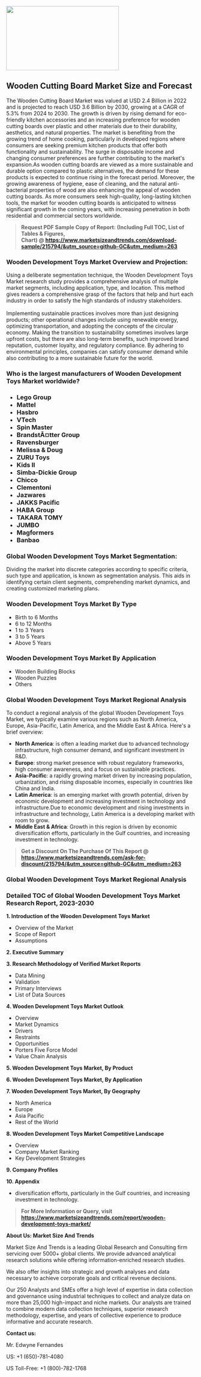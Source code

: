 <p><img class="alignnone size-medium wp-image-20088" src="https://ffe5etoiles.com/wp-content/uploads/2024/12/MST1-300x171.png" alt="" width="300" height="171" /></p><h2>Wooden Cutting Board Market Size and Forecast</h2><p>The Wooden Cutting Board Market was valued at USD 2.4 Billion in 2022 and is projected to reach USD 3.6 Billion by 2030, growing at a CAGR of 5.3% from 2024 to 2030. The growth is driven by rising demand for eco-friendly kitchen accessories and an increasing preference for wooden cutting boards over plastic and other materials due to their durability, aesthetics, and natural properties. The market is benefiting from the growing trend of home cooking, particularly in developed regions where consumers are seeking premium kitchen products that offer both functionality and sustainability. The surge in disposable income and changing consumer preferences are further contributing to the market's expansion.As wooden cutting boards are viewed as a more sustainable and durable option compared to plastic alternatives, the demand for these products is expected to continue rising in the forecast period. Moreover, the growing awareness of hygiene, ease of cleaning, and the natural anti-bacterial properties of wood are also enhancing the appeal of wooden cutting boards. As more consumers seek high-quality, long-lasting kitchen tools, the market for wooden cutting boards is anticipated to witness significant growth in the coming years, with increasing penetration in both residential and commercial sectors worldwide.</p></p><blockquote id="" class=""><strong>Request PDF Sample Copy of Report: (Including Full TOC, List of Tables &amp; Figures, Chart)&nbsp;@&nbsp;<strong><a href="https://www.marketsizeandtrends.com/download-sample/215794/&utm_source=github-GC&utm_medium=263" target="_blank">https://www.marketsizeandtrends.com/download-sample/215794/&utm_source=github-GC&utm_medium=263</a></strong></strong></blockquote><h3 id="" class="">Wooden Development Toys Market&nbsp;Overview and Projection:</h3><p id="" class="">Using a deliberate segmentation technique, the Wooden Development Toys Market research study provides a comprehensive analysis of multiple market segments, including application, type, and location. This method gives readers a comprehensive grasp of the factors that help and hurt each industry in order to satisfy the high standards of industry stakeholders. <br /> <br />Implementing sustainable practices involves more than just designing products; other operational changes include using renewable energy, optimizing transportation, and adopting the concepts of the circular economy. Making the transition to sustainability sometimes involves large upfront costs, but there are also long-term benefits, such improved brand reputation, customer loyalty, and regulatory compliance. By adhering to environmental principles, companies can satisfy consumer demand while also contributing to a more sustainable future for the world.</p><h3 id="" class="">Who is the largest manufacturers of&nbsp;Wooden Development Toys Market worldwide?</h3><h3 class=""><p><ul><li>Lego Group </li><li> Mattel </li><li> Hasbro </li><li> VTech </li><li> Spin Master </li><li> BrandstÃ¤tter Group </li><li> Ravensburger </li><li> Melissa & Doug </li><li> ZURU Toys </li><li> Kids II </li><li> Simba-Dickie Group </li><li> Chicco </li><li> Clementoni </li><li> Jazwares </li><li> JAKKS Pacific </li><li> HABA Group </li><li> TAKARA TOMY </li><li> JUMBO </li><li> Magformers </li><li> Banbao</li></ul></p></h3><h3 id="" class="">Global&nbsp;Wooden Development Toys Market Segmentation:</h3><p id="" class="">Dividing the market into discrete categories according to specific criteria, such type and application, is known as segmentation analysis. This aids in identifying certain client segments, comprehending market dynamics, and creating customized marketing plans.</p><h3 id="" class="">Wooden Development Toys Market&nbsp;By Type</h3><p><p><ul><li>Birth to 6 Months</li><li> 6 to 12 Months</li><li> 1 to 3 Years</li><li> 3 to 5 Years</li><li> Above 5 Years</p></li></ul></p></p><h3 id="" class="">Wooden Development Toys Market&nbsp;By Application</h3><p class=""><p><ul><li>Wooden Building Blocks</li><li> Wooden Puzzles</li><li> Others</li></ul></p></p><h3 id="" class="">Global Wooden Development Toys Market Regional Analysis</h3><p id="" class="">To conduct a regional analysis of the global Wooden Development Toys Market, we typically examine various regions such as North America, Europe, Asia-Pacific, Latin America, and the Middle East &amp; Africa. Here's a brief overview:</p><ul><li><strong>North America</strong>: is often a leading market due to advanced technology infrastructure, high consumer demand, and significant investment in R&amp;D.</li><li><strong>Europe</strong>: strong market presence with robust regulatory frameworks, high consumer awareness, and a focus on sustainable practices.</li><li><strong>Asia-Pacific</strong>: a rapidly growing market driven by increasing population, urbanization, and rising disposable incomes, especially in countries like China and India.</li><li><strong>Latin America</strong>: is an emerging market with growth potential, driven by economic development and increasing investment in technology and infrastructure.Due to economic development and rising investments in infrastructure and technology, Latin America is a developing market with room to grow.</li><li><strong>Middle East &amp; Africa</strong>: Growth in this region is driven by economic diversification efforts, particularly in the Gulf countries, and increasing investment in technology.</li></ul><blockquote id="" class=""><strong>Get a Discount On The Purchase Of This Report @ <strong><a href="https://www.marketsizeandtrends.com/ask-for-discount/215794/&utm_source=github-GC&utm_medium=263" target="_blank">https://www.marketsizeandtrends.com/ask-for-discount/215794/&utm_source=github-GC&utm_medium=263</a></strong></strong></blockquote><h3 id="" class="">Global Wooden Development Toys Market Regional Analysis</h3><h3 id="" class="">Detailed TOC of Global Wooden Development Toys Market Research Report, 2023-2030</h3><p id="" class=""><strong>1. Introduction of the Wooden Development Toys Market</strong></p><ul><li>Overview of the Market</li><li>Scope of Report</li><li>Assumptions</li></ul><p id="" class=""><strong>2. Executive Summary</strong></p><p id="" class=""><strong>3. Research Methodology of Verified Market Reports</strong></p><ul><li>Data Mining</li><li>Validation</li><li>Primary Interviews</li><li>List of Data Sources</li></ul><p id="" class=""><strong>4. Wooden Development Toys Market Outlook</strong></p><ul><li>Overview</li><li>Market Dynamics</li><li>Drivers</li><li>Restraints</li><li>Opportunities</li><li>Porters Five Force Model</li><li>Value Chain Analysis</li></ul><p id="" class=""><strong>5. Wooden Development Toys Market, By Product</strong></p><p id="" class=""><strong>6. Wooden Development Toys Market, By Application</strong></p><p id="" class=""><strong>7. Wooden Development Toys Market, By Geography</strong></p><ul><li>North America</li><li>Europe</li><li>Asia Pacific</li><li>Rest of the World</li></ul><p id="" class=""><strong>8. Wooden Development Toys Market Competitive Landscape</strong></p><ul><li>Overview</li><li>Company Market Ranking</li><li>Key Development Strategies</li></ul><p id="" class=""><strong>9. Company Profiles</strong></p><p id="" class=""><strong>10. Appendix</strong></p><ul><li>diversification efforts, particularly in the Gulf countries, and increasing investment in technology.</li></ul><blockquote id="" class=""><strong>For More Information or Query, visit <strong><strong><a href="https://www.marketsizeandtrends.com/report/wooden-development-toys-market/" target="_blank">https://www.marketsizeandtrends.com/report/wooden-development-toys-market/</a></strong></strong></strong></blockquote><p id="" class=""><strong>About Us: Market Size And Trends</strong></p><p id="" class="">Market Size And Trends is a leading Global Research and Consulting firm servicing over 5000+ global clients. We provide advanced analytical research solutions while offering information-enriched research studies.</p><p id="" class="">We also offer insights into strategic and growth analyses and data necessary to achieve corporate goals and critical revenue decisions.</p><p id="" class="">Our 250 Analysts and SMEs offer a high level of expertise in data collection and governance using industrial techniques to collect and analyze data on more than 25,000 high-impact and niche markets. Our analysts are trained to combine modern data collection techniques, superior research methodology, expertise, and years of collective experience to produce informative and accurate research.</p><p id="" class=""><strong>Contact us:</strong></p><p id="" class="">Mr. Edwyne Fernandes</p><p id="" class="">US: +1 (650)-781-4080</p><p id="" class="">US Toll-Free: +1 (800)-782-1768</p>
